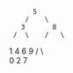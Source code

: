           5
        /    \
       3       8
     /  \    /   \  
   1     4  6     9
  /       \  \
 0         2  7
